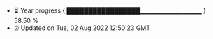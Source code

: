 - ⏳ Year progress { █████████████████▁▁▁▁▁▁▁▁▁▁▁▁▁ } 58.50 %
- ⏰ Updated on Tue, 02 Aug 2022 12:50:23 GMT

